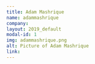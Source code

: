```yaml
---
title: Adam Mashrique
name: adammashrique
company: 
layout: 2019_default
modal-id: 1
img: adammashrique.png
alt: Picture of Adam Mashrique
link: 
---
```


